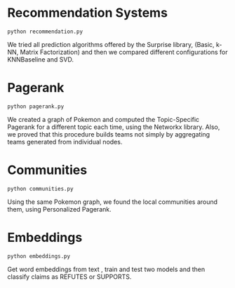 # Recommendation Systems

```
python recommendation.py
```

We tried all prediction algorithms offered by the Surprise library, (Basic, k-NN, Matrix Factorization) and then we compared different configurations for KNNBaseline and SVD.

# Pagerank

```
python pagerank.py
```

We created a graph of Pokemon and computed the Topic-Specific Pagerank for a different topic each time, using the Networkx library. Also, we proved that this procedure builds teams not simply by aggregating teams generated from individual nodes.

# Communities

```
python communities.py
```

Using the same Pokemon graph, we found the local communities around them, using Personalized Pagerank.

# Embeddings

```
python embeddings.py
```

Get word embeddings from text , train and test two models and then classify claims as REFUTES or SUPPORTS.
